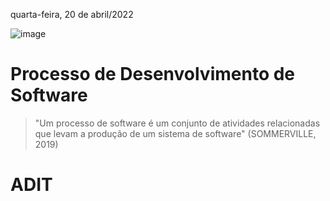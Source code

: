 quarta-feira, 20 de abril/2022

![image](https://user-images.githubusercontent.com/87860884/164286499-cf27772c-8e22-42dc-9c02-cc6d5a5bee38.png)

# Processo de Desenvolvimento de Software
> "Um processo de software é um conjunto de atividades relacionadas que levam a produção de um sistema de software" (SOMMERVILLE, 2019)

# ADIT
